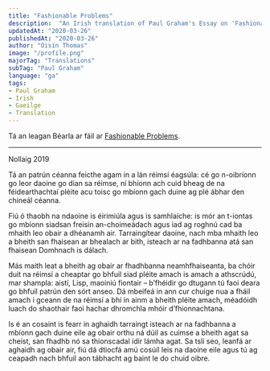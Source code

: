 ```yaml
---
title: "Fashionable Problems"
description:  "An Irish translation of Paul Graham's Essay on 'Fashionable Problems'"
updatedAt: "2020-03-26"
publishedAt: "2020-03-26"
author: "Oisín Thomas"
image: "/profile.png"
majorTag: "Translations"
subTag: "Paul Graham"
language: "ga"
tags: 
- Paul Graham
- Irish
- Gaeilge
- Translation
---
```


Tá an leagan Béarla ar fáil ar [Fashionable Problems](http://www.paulgraham.com/fp.html).

---
Nollaig 2019

Tá an patrún céanna feicthe agam in a lán réimsí éagsúla: cé go n-oibríonn go leor daoine go dian sa réimse, ní bhíonn ach cuid bheag de na féidearthachtaí pléite acu toisc go mbíonn gach duine ag plé ábhar den chineál céanna.

Fiú ó thaobh na ndaoine is éirimiúla agus is samhlaíche: is mór an t-iontas go mbíonn siadsan freisin an-choimeádach agus iad ag roghnú cad ba mhaith leo obair a dhéanamh air. Tarraingítear daoine, nach mba mhaith leo a bheith san fhaisean ar bhealach ar bith, isteach ar na fadhbanna atá san fhaisean Domhnach is dálach. 

Más maith leat a bheith ag obair ar fhadhbanna neamhfhaiseanta, ba chóir duit na réimsí a cheaptar go bhfuil siad pléite amach is amach a athscrúdú, mar shampla: aistí, Lisp, maoiniú fiontair – b’fhéidir go dtugann tú faoi deara go bhfuil patrún den sórt anseo. Dá mbeifeá in ann cur chuige nua a fháil amach i gceann de na réimsí a bhí in ainm a bheith pléite amach, méadóidh luach do shaothair faoi hachar dhromchla mhóir d’fhionnachtana. 

Is é an cosaint is fearr in aghaidh tarraingt isteach ar na fadhbanna a mbíonn gach duine eile ag obair orthu ná dúil as cuimse a bheith agat sa cheist, san fhadhb nó sa thionscadal idir lámha agat. Sa tslí seo, leanfá ar aghaidh ag obair air, fiú dá dtiocfá amú cosúíl leis na daoine eile agus tú ag ceapadh nach bhfuil aon tábhacht ag baint le do chuid oibre.